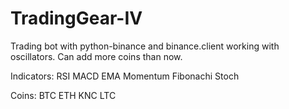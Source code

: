 # TradingGear-IV
 Trading bot with python-binance and binance.client working with oscillators.
Can add more coins than now.

Indicators:
 RSI
 MACD
 EMA
 Momentum
 Fibonachi
 Stoch
 
Coins:
 BTC
 ETH
 KNC
 LTC
